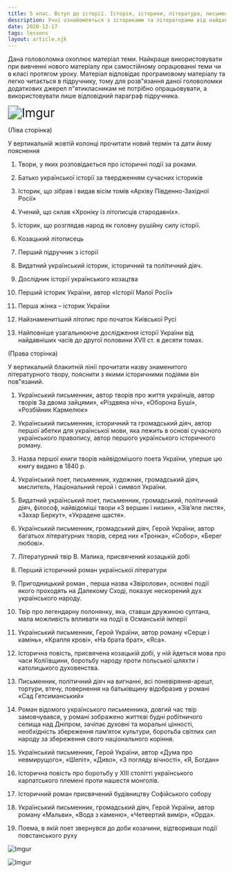 ```yaml
---
title: 5 клас. Вступ до історії. Історія, історики, література, письменники.
description: Учні ознайомляться з істориками та літераторами від найдавніших часів до сучасності та отримають знання про їх діяльність
date: 2020-12-17
tags: lessons
layout: article.njk
---
```


Дана головоломка охоплює матеріал теми. Найкраще використовувати при вивченні нового матеріалу при самостійному опрацюванні теми чи в класі протягом уроку. Матеріал відповідає програмовому матеріалу та легко читається в підручнику, тому для розв"язання даної головоломки додаткових джерел п"ятикласникам не потрібно опрацьовувати, а використовувати лише відповідний параграф підручника.

<img src="https://i.imgur.com/PoAc6aF.png" alt="Imgur" style="zoom:200%;" />

(Ліва сторінка)

У вертикальній жовтій колонці прочитати новий термін та дати йому пояснення

1. Твори, у яких розповідається про історичні події за роками.

2. Батько української історії за твердженням сучасних істориків

3. Історик, що зібрав і видав вісім томів «Архіву Південно-Західної Росії»

4. Учений, що склав «Хроніку із літописців стародавніх».  

5. Історик, що  розглядав народ як головну рушійну силу історії.

6. Козацький літописець

7. Перший підручник з історії

8. Видатний український історик, історичний та політичний діяч.

9. Дослідник історії українського козацтва

10. Перший історик України, автор «Історії Малої Росії»

11. Перша жінка – історик України

12. Найзнаменитіший літопис про початок Київської Русі

13. Найповніше узагальнююче дослідження історії України від найдавніших часів до другої половини XVII ст. в десяти томах.

(Права сторінка)

У вертикальній блакитній лінії прочитати назву знаменитого літературного твору, пояснити з якими історичними подіями він пов"язаний.

1. Український письменник, автор творів про життя українців, автор творів За двома зайцями», «Різдвяна ніч», «Оборона Буші», «Розбійник Кармелюк»

2. Український письменник, історичний та громадський діяч, автор першої абетки для української мови, яка лежить в основі сучасного українського правопису, автор першого українського історичного роману.

3. Назва першої книги творів найвідомішого поета України, уперше цю книгу видано в 1840 р.

4. Український поет, письменник, художник, громадський діяч, мислитель, Національний герой і символ України.

5. Видатний український поет, письменник, громадський, політичний діяч, філософ, найвідоміші твори «З вершин і низин», «Зів’яле листя», «Захар Беркут», «Украдене щастя».

6. Український письменник, громадський діяч, Герой України, автор багатьох літературних творів, серед них «Тронка», «Собор», «Берег любові».

7. Літературний твір В. Малика, присвячений козацькій добі

8. Перший історичний роман української літератури

9. Пригодницький роман , перша назва «Звіролови», основні події якого проходять на Далекому Сході, показує нескорений дух українського народу.

10. Твір про легендарну полонянку, яка, ставши дружиною султана, мала можливість впливати на події в Османській імперії

11. Український письменник, Герой України, автор роману «Серце і камінь», «Крапля крові», «На брата брат», «Яса».

12. Історична повість, присвячена козацькій добі, у ній йдеться мова про часи Коліївщини, боротьбу народу проти польської шляхти і католицького духовенства.

13. Письменник, політичний діяч на вигнанні, всі поневіряння-арешт, тортури, втечу, повернення на батьківщину відобразив у романі «Сад Гетсиманський»

14. Роман відомого українського письменника, довгий час твір замовчувався, у романі зображено життєві будні робітничого селища над Дніпром, зачіпає духовні та моральні цінності, необхідність збереження пам’яток культури, боротьба світлих сил народу за збереження свого національного коріння.

15. Український письменник, Герой України, автор «Дума про невмирущого», «Шепіт», «Диво», «З погляду вічності», «Я, Богдан»

16. Історична повість про боротьбу у ХІІІ столітті українського карпатського племені проти нашестя монголів.

17. Історичний роман присвячений будівництву Софійського собору

18. Український письменник, громадський діяч, Герой України, автор роману «Мальви», «Вода з каменю», «Четвертий вимір», «Орда».

19. Поема, в якій поет звернувся до доби козачини, відтворивши події повстанського руху

![Imgur](https://i.imgur.com/ifQ3lfT.png)

![Imgur](https://i.imgur.com/GmD2Uzj.png)